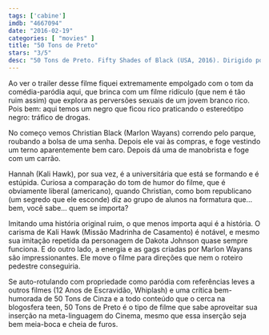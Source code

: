 ```yaml
---
tags: ['cabine']
imdb: "4667094"
date: "2016-02-19"
categories: [ "movies" ]
title: "50 Tons de Preto"
stars: "3/5"
desc: "50 Tons de Preto. Fifty Shades of Black (USA, 2016). Dirigido por Michael Tiddes. Escrito por Marlon Wayans, Rick Alvarez. Com Marlon Wayans, Kali Hawk, Fred Willard, Mike Epps, Affion Crockett, Jane Seymour, Florence Henderson, Andrew Bachelor, Jenny Zigrino."
---
```

Ao ver o trailer desse filme fiquei extremamente empolgado com o tom da comédia-paródia aqui, que brinca com um filme ridículo (que nem é tão ruim assim) que explora as perversões sexuais de um jovem branco rico. Pois bem: aqui temos um negro que ficou rico praticando o estereótipo negro: tráfico de drogas.

No começo vemos Christian Black (Marlon Wayans) correndo pelo parque, roubando a bolsa de uma senha. Depois ele vai às compras, e foge vestindo um terno aparentemente bem caro. Depois dá uma de manobrista e foge com um carrão.

Hannah (Kali Hawk), por sua vez, é a universitária que está se formando e é estúpida. Curiosa a comparação do tom de humor do filme, que é obviamente liberal (americano), quando Christian, como bom republicano (um segredo que ele esconde) diz ao grupo de alunos na formatura que... bem, você sabe... quem se importa?

Imitando uma história original ruim, o que menos importa aqui é a história. O carisma de Kali Hawk (Missão Madrinha de Casamento) é notável, e mesmo sua imitação repetida da personagem de Dakota Johnson quase sempre funciona. E do outro lado, a energia e as gags criadas por Marlon Wayans são impressionantes. Ele move o filme para direções que nem o roteiro pedestre conseguiria.

Se auto-rotulando com propriedade como paródia com referências leves a outros filmes (12 Anos de Escravidão, Whiplash) e uma crítica bem-humorada de 50 Tons de Cinza e a todo conteúdo que o cerca na blogosfera teen, 50 Tons de Preto é o tipo de filme que sabe aproveitar sua inserção na meta-linguagem do Cinema, mesmo que essa inserção seja bem meia-boca e cheia de furos.

